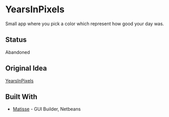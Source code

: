 # YearsInPixels
Small app where you pick a color which represent how good your day was.

## Status
Abandoned

## Original Idea
[YearsInPixels](http://bulletjournal.com/year-pixels/)

## Built With
* [Matisse](https://netbeans.org/features/java/swing.html) - GUI Builder, Netbeans

